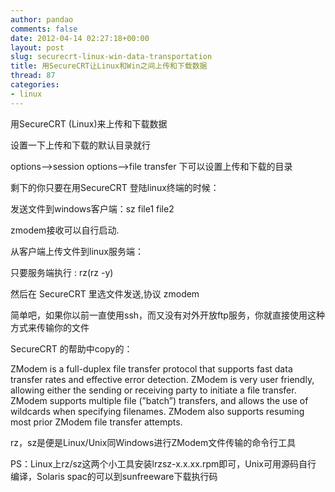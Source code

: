 ```yaml
---
author: pandao
comments: false
date: 2012-04-14 02:27:18+00:00
layout: post
slug: securecrt-linux-win-data-transportation
title: 用SecureCRT让Linux和Win之间上传和下载数据
thread: 87
categories:
- linux
---
```


用SecureCRT (Linux)来上传和下载数据

设置一下上传和下载的默认目录就行

options–>session options–>file transfer 下可以设置上传和下载的目录

剩下的你只要在用SecureCRT 登陆linux终端的时候：

发送文件到windows客户端：sz file1 file2

zmodem接收可以自行启动.

从客户端上传文件到linux服务端：

只要服务端执行 : rz(rz -y)

然后在 SecureCRT 里选文件发送,协议 zmodem

简单吧，如果你以前一直使用ssh，而又没有对外开放ftp服务，你就直接使用这种方式来传输你的文件

SecureCRT 的帮助中copy的：

ZModem is a full-duplex file transfer protocol that supports fast data transfer rates and effective error detection. ZModem is very user friendly, allowing either the sending or receiving party to initiate a file transfer. ZModem supports multiple file (”batch”) transfers, and allows the use of wildcards when specifying filenames. ZModem also supports resuming most prior ZModem file transfer attempts.

rz，sz是便是Linux/Unix同Windows进行ZModem文件传输的命令行工具

PS：Linux上rz/sz这两个小工具安装lrzsz-x.x.xx.rpm即可，Unix可用源码自行 编译，Solaris spac的可以到sunfreeware下载执行码
